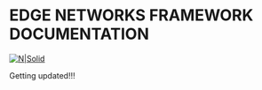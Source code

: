 # EDGE NETWORKS FRAMEWORK DOCUMENTATION

[![N|Solid](https://res-4.cloudinary.com/crunchbase-production/image/upload/c_lpad,f_auto,q_auto:eco/v1429078685/w5sgb8apqhb87r98mfn3.png)](https://edgenetworks.in)


Getting updated!!!
